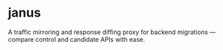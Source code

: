 # janus
A traffic mirroring and response diffing proxy for backend migrations — compare control and candidate APIs with ease.
